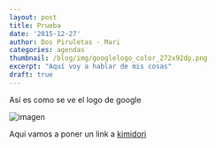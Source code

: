 ```yaml
---
layout: post
title: Prueba
date: '2015-12-27'
author: Dos Piruletas - Mari
categories: agendas
thumbnail: /blog/img/googlelogo_color_272x92dp.png
excerpt: "Aquí voy a hablar de mis cosas"
draft: true
---
```

<!-- more -->

Así es como se ve el logo de google

![imagen](/blog/img/googlelogo_color_272x92dp.png)

Aqui vamos a poner un link a [kimidori](http://www.kimidori.es)

